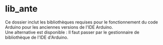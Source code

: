 # lib_ante

Ce dossier inclut les bibliothèques requises pour le fonctionnement du code Arduino pour les anciennes versions de l'IDE Arduino.  
Une alternative est disponible : Il faut passer par le gestionnaire de bibliothèque de l'IDE d'Arduino.
